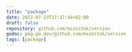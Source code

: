 ```yaml
---
title: "package"
date: 2022-07-23T17:37:44+02:00
draft: false
repository: github.com/mszostok/version
godoc: pkg.go.dev/github.com/mszostok/version
tags: [package]
---
```

